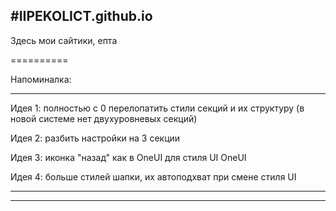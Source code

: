#IIPEKOLICT.github.io
---------------------------------------------------------------------------------------------------------------------------------------------------------------------
Здесь мои сайтики, епта

==========

Напоминалка:

----------

Идея 1: полностью с 0 перелопатить стили секций и их структуру (в новой системе нет двухуровневых секций)

Идея 2: разбить настройки на 3 секции

Идея 3: иконка "назад" как в OneUI для стиля UI OneUI

Идея 4: больше стилей шапки, их автоподхват при смене стиля UI

----------

----------
